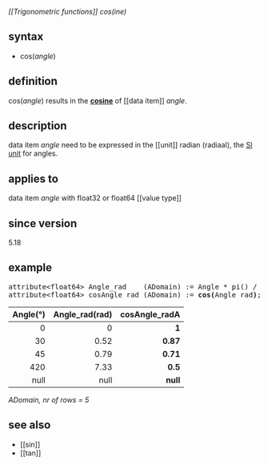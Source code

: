 *[[Trigonometric functions]] cos(ine)*

## syntax

- cos(*angle*)

## definition

cos(*angle*) results in the [**cosine**](https://en.wikipedia.org/wiki/Cosine) of [[data item]] *angle*.

## description

data item *angle* need to be expressed in the [[unit]] radian (radiaal), the [SI unit](https://en.wikipedia.org/wiki/International_System_of_Units) for angles.

## applies to

data item *angle* with float32 or float64 [[value type]]

## since version

5.18

## example

<pre>
attribute&lt;float64&gt; Angle_rad    (ADomain) := Angle * pi() / 180.0;
attribute&lt;float64&gt; cosAngle_rad (ADomain) := <B>cos(</B>Angle_rad<B>)</B>;
</pre>

| Angle(°) | Angle_rad(rad) | **cosAngle_radA** |
|---------:|---------------:|------------------:|
| 0        | 0              | **1**             |
| 30       | 0.52           | **0.87**          |
| 45       | 0.79           | **0.71**          |
| 420      | 7.33           | **0.5**           |
| null     | null           | **null**          |

*ADomain, nr of rows = 5*

## see also

- [[sin]]
- [[tan]]